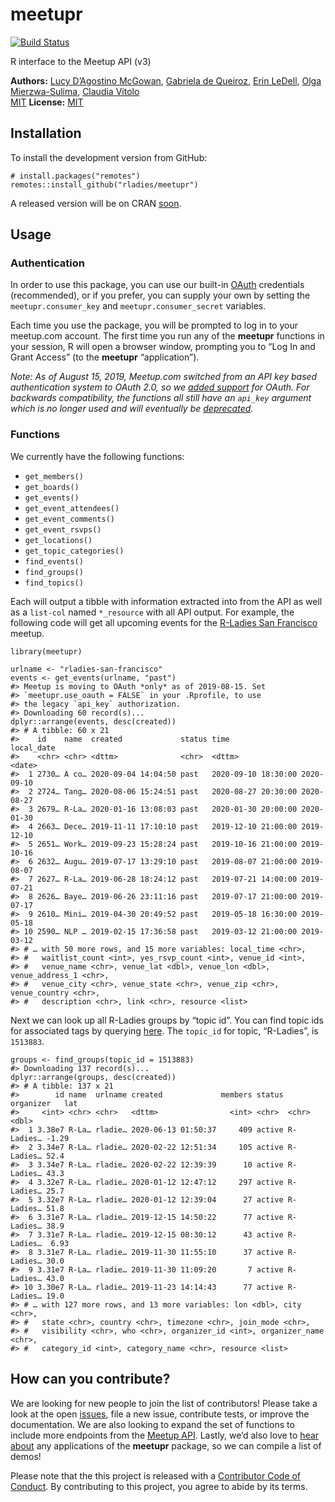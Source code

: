 
<!-- README.md is generated from README.Rmd. Please edit the Rmd file -->

# meetupr

[![Build
Status](https://travis-ci.org/rladies/meetupr.svg?branch=master)](https://travis-ci.org/rladies/meetupr)

R interface to the Meetup API (v3)

**Authors:** [Lucy D’Agostino McGowan](http://www.lucymcgowan.com),
[Gabriela de Queiroz](http://gdequeiroz.github.io/), [Erin
LeDell](http://www.stat.berkeley.edu/~ledell/), [Olga
Mierzwa-Sulima](https://github.com/olgamie), [Claudia
Vitolo](https://github.com/cvitolo)<br/>
[MIT](https://opensource.org/licenses/MIT) **License:**
[MIT](https://opensource.org/licenses/MIT)

## Installation

To install the development version from GitHub:

    # install.packages("remotes")
    remotes::install_github("rladies/meetupr")

A released version will be on CRAN
[soon](https://github.com/rladies/meetupr/issues/24).

## Usage

### Authentication

In order to use this package, you can use our built-in
[OAuth](https://www.meetup.com/meetup_api/auth/) credentials
(recommended), or if you prefer, you can supply your own by setting the
`meetupr.consumer_key` and `meetupr.consumer_secret` variables.

Each time you use the package, you will be prompted to log in to your
meetup.com account. The first time you run any of the **meetupr**
functions in your session, R will open a browser window, prompting you
to “Log In and Grant Access” (to the **meetupr** “application”).

*Note: As of August 15, 2019, Meetup.com switched from an API key based
authentication system to OAuth 2.0, so we [added
support](https://github.com/rladies/meetupr/issues/51) for OAuth. For
backwards compatibility, the functions all still have an `api_key`
argument which is no longer used and will eventually be
[deprecated](https://github.com/rladies/meetupr/issues/59).*

### Functions

We currently have the following functions:

-   `get_members()`
-   `get_boards()`
-   `get_events()`  
-   `get_event_attendees()`  
-   `get_event_comments()`
-   `get_event_rsvps()`
-   `get_locations()`
-   `get_topic_categories()`
-   `find_events()`
-   `find_groups()`
-   `find_topics()`

Each will output a tibble with information extracted into from the API
as well as a `list-col` named `*_resource` with all API output. For
example, the following code will get all upcoming events for the
[R-Ladies San Francisco](https://meetup.com/rladies-san-francisco)
meetup.

    library(meetupr)

    urlname <- "rladies-san-francisco"
    events <- get_events(urlname, "past")
    #> Meetup is moving to OAuth *only* as of 2019-08-15. Set
    #> `meetupr.use_oauth = FALSE` in your .Rprofile, to use
    #> the legacy `api_key` authorization.
    #> Downloading 60 record(s)...
    dplyr::arrange(events, desc(created))
    #> # A tibble: 60 x 21
    #>    id    name  created             status time                local_date
    #>    <chr> <chr> <dttm>              <chr>  <dttm>              <date>    
    #>  1 2730… A co… 2020-09-04 14:04:50 past   2020-09-10 18:30:00 2020-09-10
    #>  2 2724… Tang… 2020-08-06 15:24:51 past   2020-08-27 20:30:00 2020-08-27
    #>  3 2679… R-La… 2020-01-16 13:08:03 past   2020-01-30 20:00:00 2020-01-30
    #>  4 2663… Dece… 2019-11-11 17:10:10 past   2019-12-10 21:00:00 2019-12-10
    #>  5 2651… Work… 2019-09-23 15:28:24 past   2019-10-16 21:00:00 2019-10-16
    #>  6 2632… Augu… 2019-07-17 13:29:10 past   2019-08-07 21:00:00 2019-08-07
    #>  7 2627… R-La… 2019-06-28 18:24:12 past   2019-07-21 14:00:00 2019-07-21
    #>  8 2626… Baye… 2019-06-26 23:11:16 past   2019-07-17 21:00:00 2019-07-17
    #>  9 2610… Mini… 2019-04-30 20:49:52 past   2019-05-18 16:30:00 2019-05-18
    #> 10 2590… NLP … 2019-02-15 17:36:58 past   2019-03-12 21:00:00 2019-03-12
    #> # … with 50 more rows, and 15 more variables: local_time <chr>,
    #> #   waitlist_count <int>, yes_rsvp_count <int>, venue_id <int>,
    #> #   venue_name <chr>, venue_lat <dbl>, venue_lon <dbl>, venue_address_1 <chr>,
    #> #   venue_city <chr>, venue_state <chr>, venue_zip <chr>, venue_country <chr>,
    #> #   description <chr>, link <chr>, resource <list>

Next we can look up all R-Ladies groups by “topic id”. You can find
topic ids for associated tags by querying
[here](https://secure.meetup.com/meetup_api/console/?path=/find/topics).
The `topic_id` for topic, “R-Ladies”, is `1513883`.

    groups <- find_groups(topic_id = 1513883)
    #> Downloading 137 record(s)...
    dplyr::arrange(groups, desc(created))
    #> # A tibble: 137 x 21
    #>        id name  urlname created             members status organizer   lat
    #>     <int> <chr> <chr>   <dttm>                <int> <chr>  <chr>     <dbl>
    #>  1 3.38e7 R-La… rladie… 2020-06-13 01:50:37     409 active R-Ladies… -1.29
    #>  2 3.34e7 R-La… rladie… 2020-02-22 12:51:34     105 active R-Ladies… 52.4 
    #>  3 3.34e7 R-La… rladie… 2020-02-22 12:39:39      10 active R-Ladies… 43.3 
    #>  4 3.32e7 R-La… rladie… 2020-01-12 12:47:12     297 active R-Ladies… 25.7 
    #>  5 3.32e7 R-La… rladie… 2020-01-12 12:39:04      27 active R-Ladies… 51.8 
    #>  6 3.31e7 R-La… rladie… 2019-12-15 14:50:22      77 active R-Ladies… 38.9 
    #>  7 3.31e7 R-La… rladie… 2019-12-15 08:30:12      43 active R-Ladies…  6.93
    #>  8 3.31e7 R-La… rladie… 2019-11-30 11:55:10      37 active R-Ladies… 30.0 
    #>  9 3.31e7 R-La… rladie… 2019-11-30 11:09:20       7 active R-Ladies… 43.0 
    #> 10 3.30e7 R-La… rladie… 2019-11-23 14:14:43      77 active R-Ladies… 19.0 
    #> # … with 127 more rows, and 13 more variables: lon <dbl>, city <chr>,
    #> #   state <chr>, country <chr>, timezone <chr>, join_mode <chr>,
    #> #   visibility <chr>, who <chr>, organizer_id <int>, organizer_name <chr>,
    #> #   category_id <int>, category_name <chr>, resource <list>

## How can you contribute?

We are looking for new people to join the list of contributors! Please
take a look at the open
[issues](https://github.com/rladies/meetupr/issues), file a new issue,
contribute tests, or improve the documentation. We are also looking to
expand the set of functions to include more endpoints from the [Meetup
API](https://www.meetup.com/meetup_api/). Lastly, we’d also love to
[hear about](https://github.com/rladies/meetupr/issues/74) any
applications of the **meetupr** package, so we can compile a list of
demos!

Please note that the this project is released with a [Contributor Code
of Conduct](CODE_OF_CONDUCT.md). By contributing to this project, you
agree to abide by its terms.
